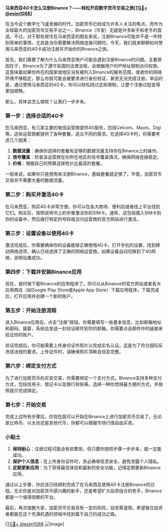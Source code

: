 **马来西亚4G卡怎么注册Binance？——轻松开启数字货币交易之旅[[TG💪+ @esim1088](https://t.me/s/esim1088)]**

在当今这个数字化飞速发展的时代，加密货币已经成为许多人关注的焦点。而作为全球最大的加密货币交易平台之一，Binance（币安）无疑是许多新手和老手的首选。不过，对于那些居住在马来西亚的朋友来说，注册Binance可能并不是一件特别简单的事情，尤其是当你需要解决网络连接问题时。今天，我们就来聊聊如何使用马来西亚的4G卡成功注册并开始你的Binance之旅。

首先，我们需要了解为什么马来西亚用户可能会遇到注册Binance的问题。主要原因在于，Binance为了遵守各国的法律法规，会根据用户的IP地址限制访问权限。这意味着如果你所在的国家或地区没有被列入Binance的服务范围，或者你的网络环境不够稳定，那么你就可能会被要求进行身份验证，甚至无法完成注册。幸运的是，通过使用马来西亚的4G卡，你可以轻松绕过这些限制，让整个注册过程变得更加顺畅。

那么，具体该怎么做呢？让我们一步步来。

### 第一步：选择合适的4G卡

在马来西亚，有几家主要的电信运营商提供4G服务，包括Celcom、Maxis、Digi等。这些运营商都提供了各种套餐，适合不同的需求。在选择4G卡时，你需要考虑几个因素：

1. **数据流量**：确保你选择的套餐有足够的数据流量支持你在Binance上的操作。
2. **信号覆盖**：检查该运营商在你所在地区的信号覆盖情况，确保网络连接稳定。
3. **价格**：根据自己的预算选择性价比最高的套餐。

一般来说，如果你只是想用来注册Binance，基础套餐就足够了。毕竟，加密货币交易并不需要大量的数据流量。

### 第二步：购买并激活4G卡

在马来西亚，购买4G卡非常方便。你可以在各大商场、便利店或者线上平台找到它们。购买后，按照说明书上的步骤激活你的SIM卡。通常，这包括插入SIM卡到你的设备中，然后拨打特定的号码或访问运营商的官方网站进行激活。

### 第三步：设置设备以使用4G卡

激活完成后，你需要确保你的设备能够正确使用4G卡。打开手机的设置，找到移动网络选项，确认已经选择了正确的网络运营商。如果设备自动切换到了4G网络，说明设置成功。

### 第四步：下载并安装Binance应用

现在，是时候下载Binance的应用程序了。你可以从Binance的官方网站或者各大应用商店（如Google Play Store或Apple App Store）下载应用程序。下载完成后，打开应用并创建一个新的账户。

### 第五步：开始注册流程

进入Binance应用后，点击“注册”按钮。你需要填写一些基本信息，比如邮箱地址和密码。接着，系统会发送一封验证邮件到你的邮箱，你需要点击邮件中的链接来验证你的账户。

验证完成后，你可能需要上传身份证件照片以完成实名认证。这是为了符合国际反洗钱法规的要求。上传证件时，请确保照片清晰且信息完整。

### 第六步：绑定支付方式

为了进行加密货币的买卖交易，你需要绑定一个支付方式。Binance支持多种支付方式，包括信用卡、借记卡以及银行转账等。选择一种你觉得最方便的方式，并按照提示完成绑定。

### 第七步：开始交易

完成上述所有步骤后，你现在就可以开始在Binance上进行加密货币交易了。无论是比特币、以太坊还是其他代币，你都可以根据市场行情自由买卖。

### 小贴士

1. **保持耐心**：注册过程可能会有些繁琐，但只要你按照步骤一步步来，就一定能成功。
2. **保护个人信息**：在上传身份证件时，务必确保信息安全，避免泄露个人隐私。
3. **定期更新应用**：为了获得最佳体验和最新的安全功能，记得定期更新Binance应用。

通过以上步骤，你应该已经顺利完成了在马来西亚使用4G卡注册Binance的过程。无论你是对加密货币感兴趣的新手，还是希望扩大投资组合的老手，Binance都是一个值得信赖的平台。

最后，再次提醒大家，加密货币交易具有一定的风险，投资需谨慎。希望每位投资者都能在这个充满机遇的领域中找到属于自己的成功之路。

[[TG💪+ @esim1088](https://t.me/s/esim1088) ![Image](https://i.postimg.cc/4NQfJmqS/Snipaste-2025-05-13-00-14-12.png)]